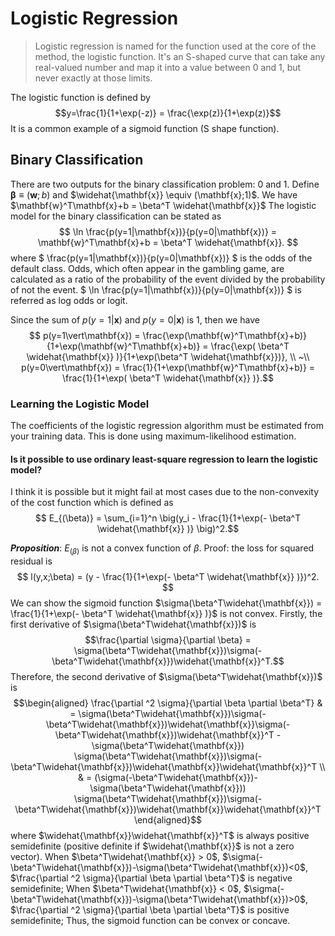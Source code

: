 # Logistic Regression
> Logistic regression is named for the function used at the core of the method, the logistic function. It's an S-shaped curve that can take any real-valued number and map it into a value between 0 and 1, but never exactly at those limits. 

The logistic function is defined by $$y=\frac{1}{1+\exp(-z)} = \frac{\exp(z)}{1+\exp(z)}$$ 
It is a common example of a sigmoid function (S shape function).

## Binary Classification
There are two outputs for the binary classification problem: 0 and 1. Define $\mathbf{\beta} \equiv (\mathbf{w};b)$ and $\widehat{\mathbf{x}} \equiv (\mathbf{x};1)$. We have $\mathbf{w}^T\mathbf{x}+b = \beta^T \widehat{\mathbf{x}}$  The logistic model for the binary classification can be stated as 
$$ \ln \frac{p(y=1|\mathbf{x})}{p(y=0|\mathbf{x})} = \mathbf{w}^T\mathbf{x}+b = \beta^T \widehat{\mathbf{x}}. $$
where $ \frac{p(y=1|\mathbf{x})}{p(y=0|\mathbf{x})} $ is the odds of the default class. Odds, which often appear in the gambling game, are calculated as a ratio of the probability of the event divided by the probability of not the event. $ \ln \frac{p(y=1|\mathbf{x})}{p(y=0|\mathbf{x})} $ is referred as log odds or logit.

Since the sum of $p(y=1\vert\mathbf{x})$ and $p(y=0\vert\mathbf{x})$ is 1, then we have 
$$ p(y=1\vert\mathbf{x}) = \frac{\exp(\mathbf{w}^T\mathbf{x}+b)}{1+\exp(\mathbf{w}^T\mathbf{x}+b)} = \frac{\exp(  \beta^T \widehat{\mathbf{x}}  )}{1+\exp(\beta^T \widehat{\mathbf{x}})}, \\ ~\\ p(y=0\vert\mathbf{x}) = \frac{1}{1+\exp(\mathbf{w}^T\mathbf{x}+b)}  = \frac{1}{1+\exp( \beta^T \widehat{\mathbf{x}} )}.$$

### Learning the Logistic Model
The coefficients of the logistic regression algorithm must be estimated from your training data. This is done using maximum-likelihood estimation. 

#### Is it possible to use ordinary least-square regression to learn the logistic model?
I think it is possible but it might fail at most cases due to the non-convexity of the cost function which is defined as
 $$  E_{(\beta)} = \sum_{i=1}^n \big(y_i - \frac{1}{1+\exp(- \beta^T \widehat{\mathbf{x}} )} \big)^2.$$

___Proposition___: $E_{(\beta)}$ is not a convex function of $\beta$.
Proof: the loss for squared residual is 
$$ l(y,x;\beta) = (y - \frac{1}{1+\exp(- \beta^T \widehat{\mathbf{x}} )})^2. $$ We can show the sigmoid function $\sigma(\beta^T\widehat{\mathbf{x}}) = \frac{1}{1+\exp(- \beta^T \widehat{\mathbf{x}} )}$ is not convex. Firstly, the first derivative of $\sigma(\beta^T\widehat{\mathbf{x}})$ is $$\frac{\partial \sigma}{\partial \beta} = \sigma(\beta^T\widehat{\mathbf{x}})\sigma(-\beta^T\widehat{\mathbf{x}})\widehat{\mathbf{x}}^T.$$ Therefore, the second derivative of $\sigma(\beta^T\widehat{\mathbf{x}})$ is 
$$\begin{aligned} \frac{\partial ^2  \sigma}{\partial \beta \partial \beta^T} & = \sigma(\beta^T\widehat{\mathbf{x}})\sigma(-\beta^T\widehat{\mathbf{x}})\widehat{\mathbf{x}}\sigma(-\beta^T\widehat{\mathbf{x}})\widehat{\mathbf{x}}^T - \sigma(\beta^T\widehat{\mathbf{x}}) \sigma(\beta^T\widehat{\mathbf{x}})\sigma(-\beta^T\widehat{\mathbf{x}})\widehat{\mathbf{x}}\widehat{\mathbf{x}}^T \\
& = (\sigma(-\beta^T\widehat{\mathbf{x}})-\sigma(\beta^T\widehat{\mathbf{x}})) \sigma(\beta^T\widehat{\mathbf{x}})\sigma(-\beta^T\widehat{\mathbf{x}})\widehat{\mathbf{x}}\widehat{\mathbf{x}}^T \end{aligned}$$
where $\widehat{\mathbf{x}}\widehat{\mathbf{x}}^T$ is always positive semidefinite (positive definite if $\widehat{\mathbf{x}}$ is not a zero vector). 
When $\beta^T\widehat{\mathbf{x}} > 0$, $\sigma(-\beta^T\widehat{\mathbf{x}})-\sigma(\beta^T\widehat{\mathbf{x}})<0$, $\frac{\partial ^2  \sigma}{\partial \beta \partial \beta^T}$ is negative semidefinite;
When $\beta^T\widehat{\mathbf{x}} < 0$, $\sigma(-\beta^T\widehat{\mathbf{x}})-\sigma(\beta^T\widehat{\mathbf{x}})>0$, $\frac{\partial ^2  \sigma}{\partial \beta \partial \beta^T}$ is positive semidefinite;
Thus, the sigmoid function can be convex or concave. 


<!--
```python {cmd=true matplotlib=true}
import matplotlib.pyplot as plt
plt.plot([1,2,3,4])
plt.show() # show figure
```
```python {cmd=true}
print("asdfasdf")
```
```math
c^2 + a^2
```
-->

